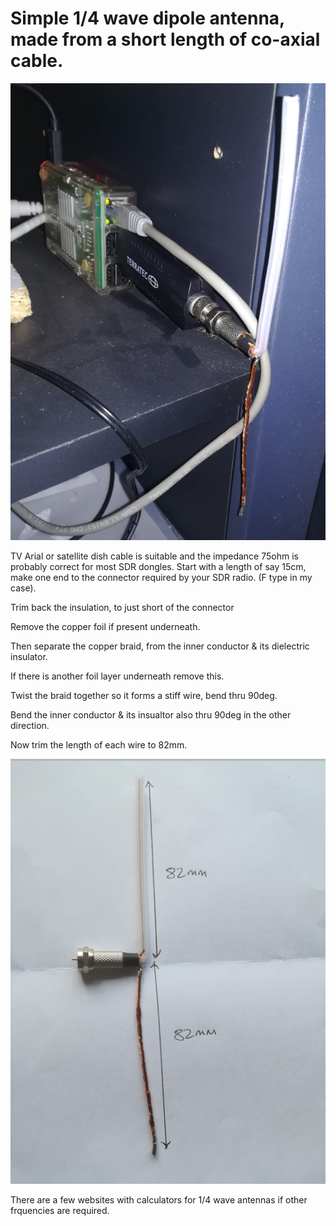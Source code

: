 Simple 1/4 wave dipole antenna, made from a short length of co-axial cable.
===========================================================================
![Homemade Dipole antenna](img/dipoleconnected.png?raw=true)

TV Arial or satellite dish cable is suitable and the impedance 75ohm is probably correct for most SDR dongles.
Start with a length of say 15cm, make one end to the connector required by your SDR radio. (F type in my case).

Trim back the insulation, to just short of the connector 

Remove the copper foil if present underneath.

Then separate the copper braid, from the inner conductor & its dielectric insulator.

If there is another foil layer underneath remove this.

Twist the braid together so it forms a stiff wire, bend thru 90deg.

Bend the inner conductor & its insualtor also thru 90deg in the other direction.

Now trim the length of each wire to 82mm.

![Homemade Dipole diagram](img/dipolediagram.png?raw=true)

There are a few websites with calculators  for 1/4 wave antennas if other frquencies are required.
